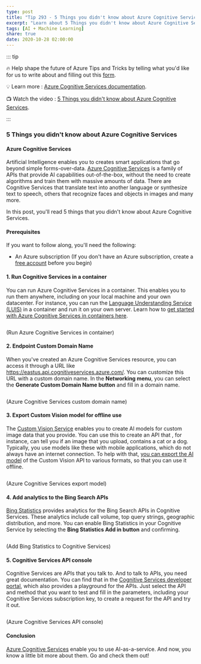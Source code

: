 ```yaml
---
type: post
title: "Tip 293 - 5 Things you didn't know about Azure Cognitive Services"
excerpt: "Learn about 5 Things you didn't know about Azure Cognitive Services"
tags: [AI + Machine Learning]
share: true
date: 2020-10-28 02:00:00
---
```


::: tip 

:fire:  Help shape the future of Azure Tips and Tricks by telling what you'd like for us to write about and filling out this [form](https://github.com/microsoft/AzureTipsAndTricks/issues/new?assignees=&labels=&template=survey.md&title=).

:bulb: Learn more : [Azure Cognitive Services documentation](https://docs.microsoft.com/azure/cognitive-services/?WT.mc_id=docs-azuredevtips-azureappsdev). 

:tv: Watch the video : [5 Things you didn't know about Azure Cognitive Services](leave-blank?WT.mc_id=youtube-azuredevtips-azureappsdev).

:::

### 5 Things you didn't know about Azure Cognitive Services

#### Azure Cognitive Services
Artificial Intelligence enables you to creates smart applications that go beyond simple forms-over-data. [Azure Cognitive Services](https://azure.microsoft.com/services/cognitive-services/?WT.mc_id=azure-azuredevtips-azureappsdev) is a family of APIs that provide AI capabilities out-of-the-box, without the need to create algorithms and train them with massive amounts of data. There are Cognitive Services that translate text into another language or synthesize text to speech, others that recognize faces and objects in images and many more. 

In this post, you'll read 5 things that you didn't know about Azure Cognitive Services. 

#### Prerequisites
If you want to follow along, you'll need the following:
* An Azure subscription (If you don't have an Azure subscription, create a [free account](https://azure.microsoft.com/free/?WT.mc_id=azure-azuredevtips-azureappsdev) before you begin)


#### 1. Run Cognitive Services in a container
You can run Azure Cognitive Services in a container. This enables you to run them anywhere, including on your local machine and your own datacenter. For instance, you can run the [Language Understanding Service (LUIS)](https://docs.microsoft.com/azure/cognitive-services/luis/what-is-luis?WT.mc_id=docs-azuredevtips-azureappsdev) in a container and run it on your own server. Learn how to [get started with Azure Cognitive Services in containers here](https://docs.microsoft.com/azure/cognitive-services/cognitive-services-container-support?WT.mc_id=docs-azuredevtips-azureappsdev). 

<img :src="$withBase('/files/79luisincontainer.png')">

(Run Azure Cognitive Services in container)

#### 2. Endpoint Custom Domain Name
When you've created an Azure Cognitive Services resource, you can access it through a URL like https://eastus.api.cognitiveservices.azure.com/. You can customize this URL with a custom domain name. In the **Networking menu**, you can select the **Generate Custom Domain Name button** and fill in a domain name.

<img :src="$withBase('/files/79customdomain.png')">

(Azure Cognitive Services custom domain name)

#### 3. Export Custom Vision model for offline use
The [Custom Vision Service](https://azure.microsoft.com/services/cognitive-services/custom-vision-service/?WT.mc_id=azure-azuredevtips-azureappsdev
) enables you to create AI models for custom image data that you provide. You can use this to create an API that , for instance, can tell you if an image that you upload, contains a cat or a dog. Typically, you use models like these with mobile applications, which do not always have an internet connection. To help with that, [you can export the AI model](https://docs.microsoft.com/azure/cognitive-services/custom-vision-service/export-your-model?WT.mc_id=docs-azuredevtips-azureappsdev) of the Custom Vision API to various formats, so that you can use it offline. 

<img :src="$withBase('/files/79exportmodel.png')">

(Azure Cognitive Services export model)

#### 4. Add analytics to the Bing Search APIs
[Bing Statistics](https://docs.microsoft.com/azure/cognitive-services/bing-web-search/bing-web-stats?WT.mc_id=docs-azuredevtips-azureappsdev) provides analytics for the Bing Search APIs in Cognitive Services. These analytics include call volume, top query strings, geographic distribution, and more. You can enable Bing Statistics in your Cognitive Service by selecting the **Bing Statistics Add in button** and confirming.

<img :src="$withBase('/files/79bingstatisticsaddin.png')">

(Add Bing Statistics to Cognitive Services)

#### 5. Cognitive Services API console
Cognitive Services are APIs that you talk to. And to talk to APIs, you need great documentation. You can find that in the [Cognitive Services developer portal](https://westeurope.dev.cognitive.microsoft.com/docs/services?WT.mc_id=microsoft-azuredevtips-azureappsdev), which also provides a playground for the APIs. Just select the API and method that you want to test and fill in the parameters, including your Cognitive Services subscription key, to create a request for the API and try it out.

<img :src="$withBase('/files/79apiconsole.png')">

(Azure Cognitive Services API console)


#### Conclusion
[Azure Cognitive Services](https://azure.microsoft.com/services/cognitive-services/?WT.mc_id=azure-azuredevtips-azureappsdev) enable you to use AI-as-a-service. And now, you know a little bit more about them. Go and check them out!